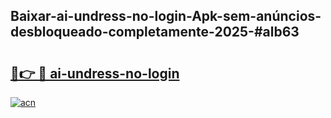 ## Baixar-ai-undress-no-login-Apk-sem-anúncios-desbloqueado-completamente-2025-#alb63

# <h2><a href="https://ainizakaria.my?title=ai-undress-no-login&ref=20M">🔗👉 🔴 ai-undress-no-login</a></h2>

[![acn](https://github.com/user-attachments/assets/0f9c940e-d8b0-45ae-aac7-cd30a18b3e1c)](https://ainizakaria.my?title=ai-undress-no-login&ref=20M)

